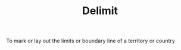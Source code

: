---
title: Delimit
letter: D
permalink: "/definitions/bld-delimit.html"
body: To mark or lay out the limits or boundary line of a territory or country
published_at: '2018-07-07'
source: Black's Law Dictionary 2nd Ed (1910)
layout: post
---